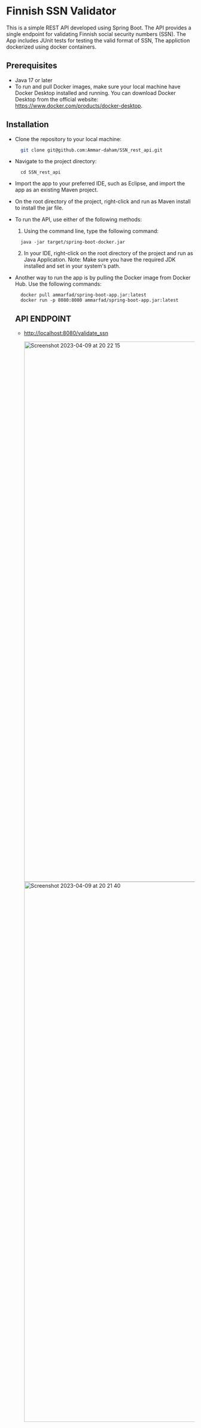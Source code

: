 # Finnish SSN Validator 
This is a simple REST API developed using Spring Boot. The API provides a single endpoint for validating Finnish social security numbers (SSN).
The App includes JUnit tests for testing the valid format of SSN, The appliction dockerized using docker containers.

## Prerequisites
* Java 17 or later
* To run and pull Docker images, make sure your local machine have Docker Desktop installed and running. You can download Docker Desktop from the official website: https://www.docker.com/products/docker-desktop.


## Installation
* Clone the repository to your local machine:
  ```bash
    git clone git@github.com:Ammar-daham/SSN_rest_api.git
  ```

* Navigate to the project directory:
    ```
      cd SSN_rest_api
    ```
  
* Import the app to your preferred IDE, such as Eclipse, and import the app as an existing Maven project.

* On the root directory of the project, right-click and run as Maven install to install the jar file.

* To run the API, use either of the following methods:
  1. Using the command line, type the following command:
  
    ```
      java -jar target/spring-boot-docker.jar
    ```
  
  2.  In your IDE, right-click on the root directory of the project and run as Java Application.
      Note: Make sure you have the required JDK installed and set in your system's path.
  

* Another way to run the app is by pulling the Docker image from Docker Hub. Use the following commands:

    ```
      docker pull ammarfad/spring-boot-app.jar:latest
      docker run -p 8080:8080 ammarfad/spring-boot-app.jar:latest
    ```
 

     

  
  
  ## API ENDPOINT
  
  * [http://localhost:8080/validate_ssn](http://localhost:8080/validate_ssn)
  
  
    <img width="1440" alt="Screenshot 2023-04-09 at 20 22 15" src="https://user-images.githubusercontent.com/32091211/230787215-894632bb-3848-4a48-9923-72b432165330.png">
    <img width="1440" alt="Screenshot 2023-04-09 at 20 21 40" src="https://user-images.githubusercontent.com/32091211/230787224-a05f807b-09a5-43d0-9431-19a654f69e08.png">

  
